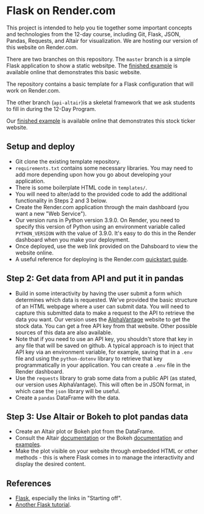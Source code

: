 # Flask on Render.com 

This project is intended to help you tie together some important concepts and technologies from the 12-day course, including Git, Flask, JSON, Pandas, Requests, and Altair for visualization.  We are hosting our version of this website on Render.com.

There are two branches on this repository.  The `master` branch is a simple Flask application to show a static websitpe.  The [finished example](https://flask-framework.onrender.com) is available online that demonstrates this basic website.

The repository contains a basic template for a Flask configuration that will work on Render.com.

The other branch (`api-altair`)is a skeletal framework that we ask students to fill in during the 12-Day Program.  

Our [finished example](https://flask-framework-ticker.onrender.com/) is available 
online that demonstrates this stock ticker website.

## Setup and deploy
- Git clone the existing template repository.
- `requirements.txt` contains some necessary libraries.  You may need to add more depending upon
how you go about developing your application.
- There is some boilerplate HTML code in `templates/`.
- You will need to alter/add to the provided code to add the additional functionality in Steps 2 and 3 below.  
- Create the Render.com application through the main dashboard (you want a new "Web Service").
- Our version runs in Python version 3.9.0.  On Render, you need to specify this version of Python using an environment variable called `PYTHON_VERSION` with the value of 3.9.0.  It's easy to do this in the Render dashboard when you make your deployment.  
- Once deployed, use the web link provided on the Dahsboard to view the website online.  
- A useful reference for deploying is the Render.com [quickstart guide](https://render.com/docs/deploy-flask).

## Step 2: Get data from API and put it in pandas
- Build in some interactivity by having the user submit a form which determines which data is requested.  We've provided the basic structure of an HTML webpage where a user can submit data.  You will need to capture this submitted data to make a request to the API to retrieve the data you want.  Our version uses the [AlphaVantage](https://www.alphavantage.co/) website to get the stock data.  You can get a free API key from that website.  Other possible sources of this data are also available.    
- Note that if you need to use an API key, you shouldn't store that key in any file that will be saved on github.  A typical approach is to inject that API key via an environment variable, for example, saving that in a `.env` file and using the `python-dotenv` library to retrieve that key programmatically in your application.  You can create a `.env` file in the Render dashboard.  
- Use the `requests` library to grab some data from a public API (as stated, our version uses AlphaVantage). This will often be in JSON format, in which case the `json` library will be useful.
- Create a `pandas` DataFrame with the data.

## Step 3: Use Altair or Bokeh to plot pandas data
- Create an Altair plot or Bokeh plot from the DataFrame.
- Consult the Altair [documentation](https://altair-viz.github.io/) or the 
  Bokeh [documentation](http://bokeh.pydata.org/en/latest/docs/user_guide/embed.html)
  and [examples](https://github.com/bokeh/bokeh/tree/master/examples/embed).
- Make the plot visible on your website through embedded HTML or other methods - this is where Flask comes in to manage the interactivity and display the desired content.

## References
- [Flask](https://realpython.com/blog/python/python-web-applications-with-flask-part-i/), especially the links in "Starting off". 
- [Another Flask tutorial](https://github.com/bev-a-tron/MyFlaskTutorial).
